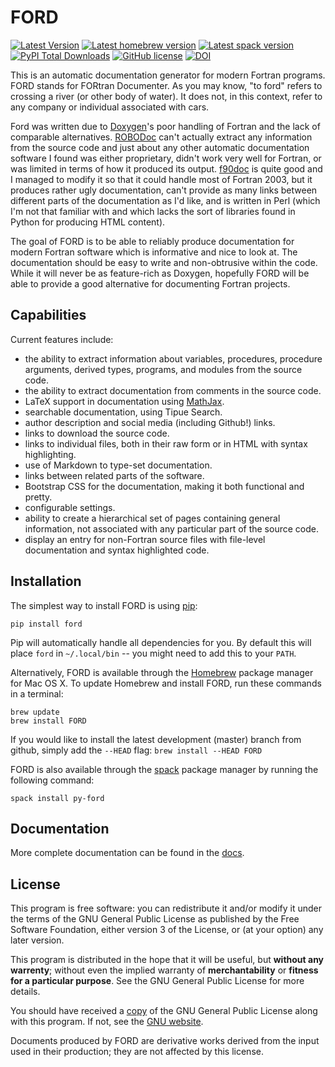 # FORD
[![Latest Version](https://img.shields.io/pypi/v/ford.svg)](https://pypi.python.org/pypi/FORD)
[![Latest homebrew version](https://img.shields.io/homebrew/v/ford.svg?maxAge=2592000)](http://braumeister.org/formula/ford)
[![Latest spack version](https://img.shields.io/spack/v/py-ford)](https://spack.readthedocs.io/en/latest/package_list.html#py-ford)
[![PyPI Total Downloads](https://static.pepy.tech/badge/ford)](https://pepy.tech/project/ford)
[![GitHub license](https://img.shields.io/badge/license-GPL_v3-blue.svg)](./LICENSE)
[![DOI](https://zenodo.org/badge/DOI/10.5281/zenodo.1422473.svg)](https://doi.org/10.5281/zenodo.1422473)

This is an automatic documentation generator for modern Fortran programs.
FORD stands for FORtran Documenter. As you may know, "to ford" refers to
crossing a river (or other body of water). It does not, in this context, refer
to any company or individual associated with cars.

Ford was written due to [Doxygen](http://www.doxygen.org/)'s
poor handling of Fortran and the lack of comparable alternatives.
[ROBODoc](https://rfsber.home.xs4all.nl/Robo/index.html) can't actually extract
any information from the source code and just about any other automatic
documentation software I found was either proprietary, didn't work very well
for Fortran, or was limited in terms of how it produced its output.
[f90doc](http://erikdemaine.org/software/f90doc/) is quite good and I managed
to modify it so that it could handle most of Fortran 2003, but it produces
rather ugly documentation, can't provide as many links between different parts
of the documentation as I'd like, and is written in Perl (which I'm not that
familiar with and which lacks the sort of libraries found in Python for
producing HTML content).

The goal of FORD is to be able to reliably produce documentation for modern
Fortran software which is informative and nice to look at. The documentation
should be easy to write and non-obtrusive within the code. While it will never
be as feature-rich as Doxygen, hopefully FORD will be able to provide a good
alternative for documenting Fortran projects.

## Capabilities
Current features include:

- the ability to extract information about variables, procedures, procedure
  arguments, derived types, programs, and modules from the source code.
- the ability to extract documentation from comments in the source code.
- LaTeX support in documentation using [MathJax](https://www.mathjax.org/).
- searchable documentation, using Tipue Search.
- author description and social media (including Github!) links.
- links to download the source code.
- links to individual files, both in their raw form or in HTML with syntax
  highlighting.
- use of Markdown to type-set documentation.
- links between related parts of the software.
- Bootstrap CSS for the documentation, making it both functional and pretty.
- configurable settings.
- ability to create a hierarchical set of pages containing general information,
  not associated with any particular part of the source code.
- display an entry for non-Fortran source files with file-level documentation
  and syntax highlighted code.

## Installation

The simplest way to install FORD is using [pip](https://pip.pypa.io/en/latest/):

    pip install ford

Pip will automatically handle all dependencies for you. By default this will
place `ford` in `~/.local/bin` -- you might need to add this to your `PATH`.

Alternatively, FORD is available through the [Homebrew](https://brew.sh) package
manager for Mac OS X. To update Homebrew and install FORD, run these commands in
a terminal:

    brew update
    brew install FORD

If you would like to install the latest development (master) branch from github,
simply add the `--HEAD` flag: `brew install --HEAD FORD`

FORD is also available through the
[spack](https://spack.readthedocs.io/en/latest/) package manager by running the
following command:

    spack install py-ford

## Documentation
More complete documentation can be found in the [docs](https://forddocs.readthedocs.io).

## License
This program is free software: you can redistribute it and/or modify
it under the terms of the GNU General Public License as published by
the Free Software Foundation, either version 3 of the License, or
(at your option) any later version.

This program is distributed in the hope that it will be useful,
but **without any warrenty**; without even the implied warranty of
**merchantability** or **fitness for a particular purpose**.  See the
GNU General Public License for more details.

You should have received a [copy](./LICENSE) of the GNU General Public License
along with this program.  If not, see the [GNU website](https://www.gnu.org/licenses/gpl.html).

Documents produced by FORD are derivative works derived from the input used in their production;
they are not affected by this license.
